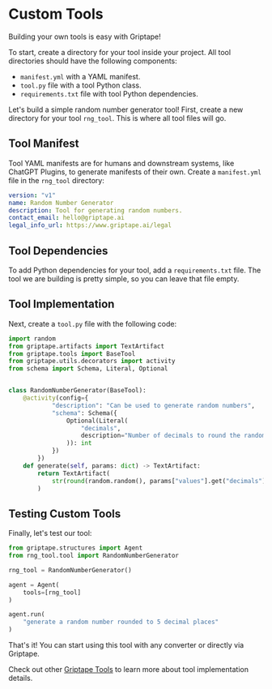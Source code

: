 # Custom Tools

Building your own tools is easy with Griptape!

To start, create a directory for your tool inside your project. All tool directories should have the following components:

* `manifest.yml` with a YAML manifest.
* `tool.py` file with a tool Python class.
* `requirements.txt` file with tool Python dependencies.

Let's build a simple random number generator tool! First, create a new directory for your tool `rng_tool`. This is where all tool files will go.

## Tool Manifest

Tool YAML manifests are for humans and downstream systems, like ChatGPT Plugins, to generate manifests of their own. Create a `manifest.yml` file in the `rng_tool` directory:

```yaml
version: "v1"
name: Random Number Generator
description: Tool for generating random numbers.
contact_email: hello@griptape.ai
legal_info_url: https://www.griptape.ai/legal
```

## Tool Dependencies

To add Python dependencies for your tool, add a `requirements.txt` file. The tool we are building is pretty simple, so you can leave that file empty.

## Tool Implementation

Next, create a `tool.py` file with the following code:

```python ignore
import random
from griptape.artifacts import TextArtifact
from griptape.tools import BaseTool
from griptape.utils.decorators import activity
from schema import Schema, Literal, Optional


class RandomNumberGenerator(BaseTool):
    @activity(config={
            "description": "Can be used to generate random numbers",
            "schema": Schema({
                Optional(Literal(
                    "decimals",
                    description="Number of decimals to round the random number to"
                )): int
            })
        })
    def generate(self, params: dict) -> TextArtifact:
        return TextArtifact(
            str(round(random.random(), params["values"].get("decimals")))
        )
```

## Testing Custom Tools

Finally, let's test our tool:

```python ignore
from griptape.structures import Agent
from rng_tool.tool import RandomNumberGenerator

rng_tool = RandomNumberGenerator()

agent = Agent(
    tools=[rng_tool]
)

agent.run(
    "generate a random number rounded to 5 decimal places"
)

```

That's it! You can start using this tool with any converter or directly via Griptape.

Check out other [Griptape Tools](https://github.com/griptape-ai/griptape/tree/main/griptape/tools) to learn more about tool implementation details.
